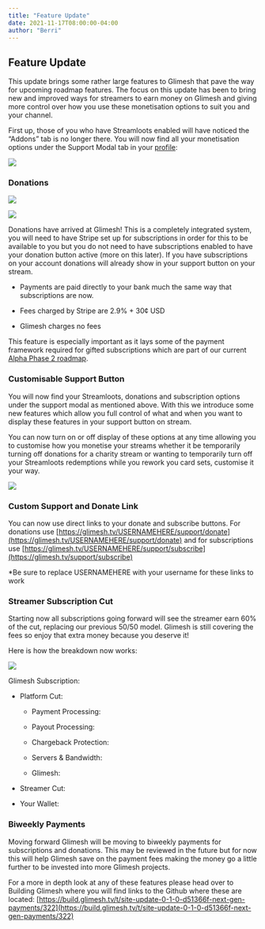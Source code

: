 ```yaml
---
title: "Feature Update"
date: 2021-11-17T08:00:00-04:00
author: "Berri"
---
```


## Feature Update

  

This update brings some rather large features to Glimesh that pave the way for upcoming roadmap features. The focus on this update has been to bring new and improved ways for streamers to earn money on Glimesh and giving more control over how you use these monetisation options to suit you and your channel.

  

First up, those of you who have Streamloots enabled will have noticed the “Addons” tab is no longer there. You will now find all your monetisation options under the Support Modal tab in your [profile](https://glimesh.tv/users/settings/profile):

  

![](https://lh3.googleusercontent.com/SoO03BT8wPg1m50Rjx-apx4Zn46q1MPu1nNo6JnGaTPsJCHQLFXABNYt_9WPxU5ff5z01CbJA2eyGffn9T2cs6VASyhHo1bh_Rbg7R_FWOxIlLb7Up7nTHMg4b414ldPRI23OSS6)

### Donations

  

![](https://lh4.googleusercontent.com/uE1AYgpMDtpMxhymrMdgDXKShrnOtvsFJucoyb1DRze8h4GP1pHrXSXHNkM9UDoattwkI3cRdAqEPoCVH5-3vZtFTEalscUp2wHZtK8YzjncrbFLShk_C5S9KERNfbYkL4F-_FQY)

![](https://lh6.googleusercontent.com/jjaeDGVWfoTL3wZ-PdRL45JsrT2Ws55_CQUqcqSGb1shxOHERvgalee7nqSi93PVULS66Z-E3ykhgpPUlQVotN_soOqziH6TJ8G5KghhlFoJWgAiNTpuz0yyDgAo08bxLN9uhmOA)

  

Donations have arrived at Glimesh! This is a completely integrated system, you will need to have Stripe set up for subscriptions in order for this to be available to you but you do not need to have subscriptions enabled to have your donation button active (more on this later). If you have subscriptions on your account donations will already show in your support button on your stream.

  

-   Payments are paid directly to your bank much the same way that subscriptions are now.
    
-   Fees charged by Stripe are 2.9% + 30¢ USD
    
-   Glimesh charges no fees
    

  

This feature is especially important as it lays some of the payment framework required for gifted subscriptions which are part of our current [Alpha Phase 2 roadmap](https://blog.glimesh.tv/posts/2021-04-22-phase-2-alpha/).

  

### Customisable Support Button

You will now find your Streamloots, donations and subscription options under the support modal as mentioned above. With this we introduce some new features which allow you full control of what and when you want to display these features in your support button on stream.

  

You can now turn on or off display of these options at any time allowing you to customise how you monetise your streams whether it be temporarily turning off donations for a charity stream or wanting to temporarily turn off your Streamloots redemptions while you rework you card sets, customise it your way.

  

![](https://lh6.googleusercontent.com/e1Z9_lIJcjZ0Hx8sDyX98nAoLmQEW2n_1NkmTj9m_xyZR5PDjRaprH8_15e_YesYg4tgUAaKrtDjCbwRyBW5CU3PSdeK6dYwHfsUpJ6K8S7J8TA8NbWR_xZaKuz0AQbW07LA2fcN)

  

### Custom Support and Donate Link

You can now use direct links to your donate and subscribe buttons. For donations use [https://glimesh.tv/USERNAMEHERE/support/donate](https://glimesh.tv/USERNAMEHERE/support/donate) and for subscriptions use [https://glimesh.tv/USERNAMEHERE/support/subscribe](https://glimesh.tv/support/subscribe)

  

*Be sure to replace USERNAMEHERE with your username for these links to work

### Streamer Subscription Cut

Starting now all subscriptions going forward will see the streamer earn 60% of the cut, replacing our previous 50/50 model. Glimesh is still covering the fees so enjoy that extra money because you deserve it!

  

Here is how the breakdown now works:

  

![](https://lh5.googleusercontent.com/fn7uPbpIZpEEYnyYqPobj1b_ZmrkHe639QxS_8D6D66TH6W8Ont77LftjiqyZRI3kzbdR1VKKkifS9qIQQjU0mLQWIqGflb5L8D9RbE96TSUeHiOr4Ty3b2nK1KKXqe8_Ud1_LIf)

Glimesh Subscription: 

-   Platform Cut:  
    
    -   Payment Processing: 
    
    -   Payout Processing: 
    
    -   Chargeback Protection: 
    
    -   Servers & Bandwidth: 
    
    -   Glimesh: 
    
-   Streamer Cut: 
    
-   Your Wallet: 
    

### Biweekly Payments

Moving forward Glimesh will be moving to biweekly payments for subscriptions and donations. This may be reviewed in the future but for now this will help Glimesh save on the payment fees making the money go a little further to be invested into more Glimesh projects.

  

For a more in depth look at any of these features please head over to Building Glimesh where you will find links to the Github where these are located: [https://build.glimesh.tv/t/site-update-0-1-0-d51366f-next-gen-payments/322](https://build.glimesh.tv/t/site-update-0-1-0-d51366f-next-gen-payments/322)
